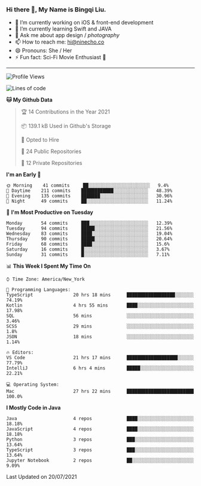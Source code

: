 ### Hi there 👋, My Name is Bingqi Liu.

- 🔭 I’m currently working on iOS & front-end development
- 🌱 I’m currently learning Swift and JAVA
- 💬 Ask me about app design / *photography*
- 📫 How to reach me: hi@ninecho.co
- 😄 Pronouns: She / Her
- ⚡ Fun fact: Sci-Fi Movie Enthusiast 🚀

---

<!--START_SECTION:waka-->
![Profile Views](http://img.shields.io/badge/Profile%20Views-0-blue)

![Lines of code](https://img.shields.io/badge/From%20Hello%20World%20I%27ve%20Written-3.0%20million%20lines%20of%20code-blue)

**🐱 My Github Data** 

> 🏆 14 Contributions in the Year 2021
 > 
> 📦 139.1 kB Used in Github's Storage 
 > 
> 💼 Opted to Hire
 > 
> 📜 24 Public Repositories 
 > 
> 🔑 12 Private Repositories  
 > 
**I'm an Early 🐤** 

```text
🌞 Morning    41 commits     ██░░░░░░░░░░░░░░░░░░░░░░░   9.4% 
🌆 Daytime    211 commits    ████████████░░░░░░░░░░░░░   48.39% 
🌃 Evening    135 commits    ███████░░░░░░░░░░░░░░░░░░   30.96% 
🌙 Night      49 commits     ██░░░░░░░░░░░░░░░░░░░░░░░   11.24%

```
📅 **I'm Most Productive on Tuesday** 

```text
Monday       54 commits     ███░░░░░░░░░░░░░░░░░░░░░░   12.39% 
Tuesday      94 commits     █████░░░░░░░░░░░░░░░░░░░░   21.56% 
Wednesday    83 commits     ████░░░░░░░░░░░░░░░░░░░░░   19.04% 
Thursday     90 commits     █████░░░░░░░░░░░░░░░░░░░░   20.64% 
Friday       68 commits     ████░░░░░░░░░░░░░░░░░░░░░   15.6% 
Saturday     16 commits     █░░░░░░░░░░░░░░░░░░░░░░░░   3.67% 
Sunday       31 commits     █░░░░░░░░░░░░░░░░░░░░░░░░   7.11%

```


📊 **This Week I Spent My Time On** 

```text
⌚︎ Time Zone: America/New_York

💬 Programming Languages: 
TypeScript               20 hrs 18 mins      ██████████████████░░░░░░░   74.19% 
Kotlin                   4 hrs 55 mins       ████░░░░░░░░░░░░░░░░░░░░░   17.98% 
SQL                      56 mins             ░░░░░░░░░░░░░░░░░░░░░░░░░   3.46% 
SCSS                     29 mins             ░░░░░░░░░░░░░░░░░░░░░░░░░   1.8% 
JSON                     18 mins             ░░░░░░░░░░░░░░░░░░░░░░░░░   1.14%

🔥 Editors: 
VS Code                  21 hrs 17 mins      ███████████████████░░░░░░   77.79% 
IntelliJ                 6 hrs 4 mins        █████░░░░░░░░░░░░░░░░░░░░   22.21%

💻 Operating System: 
Mac                      27 hrs 22 mins      █████████████████████████   100.0%

```

**I Mostly Code in Java** 

```text
Java                     4 repos             ████░░░░░░░░░░░░░░░░░░░░░   18.18% 
JavaScript               4 repos             ████░░░░░░░░░░░░░░░░░░░░░   18.18% 
Python                   3 repos             ███░░░░░░░░░░░░░░░░░░░░░░   13.64% 
TypeScript               3 repos             ███░░░░░░░░░░░░░░░░░░░░░░   13.64% 
Jupyter Notebook         2 repos             ██░░░░░░░░░░░░░░░░░░░░░░░   9.09%

```



 Last Updated on 20/07/2021
<!--END_SECTION:waka-->
